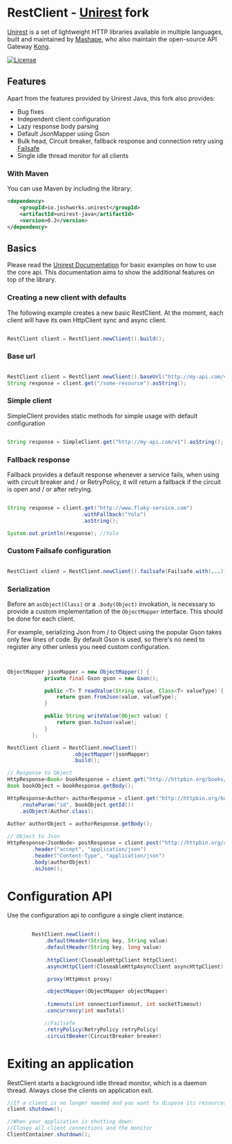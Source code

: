 # RestClient - [Unirest](https://github.com/Mashape/unirest-java) fork


[Unirest](http://unirest.io) is a set of lightweight HTTP libraries available in multiple languages, built and maintained by [Mashape](https://github.com/Mashape), who also maintain the open-source API Gateway [Kong](https://github.com/Mashape/kong). 



[![License][license-image]][license-url]


## Features

Apart from the features provided by Unirest Java, this fork also provides:

* Bug fixes
* Independent client configuration
* Lazy response body parsing
* Default JsonMapper using Gson
* Bulk head, Circuit breaker, fallback response and connection retry using [Failsafe](https://github.com/jhalterman/failsafe)
* Single idle thread monitor for all clients


### With Maven

You can use Maven by including the library:

```xml
<dependency>
    <groupId>io.joshworks.unirest</groupId>
    <artifactId>unirest-java</artifactId>
    <version>0.2</version>
</dependency>
```

## Basics

Please read the [Unirest Documentation](https://github.com/Mashape/unirest-java) for basic examples on how to use the core api.
This documentation aims to show the additional features on top of the library.


### Creating a new client with defaults
The following example creates a new basic RestClient. At the moment, each client will have its own 
HttpClient sync and async client.

```java

RestClient client = RestClient.newClient().build();

```

### Base url

```java

RestClient client = RestClient.newClient().baseUrl("http://my-api.com/v1").build();
String response = client.get("/some-resource").asString();

```

### Simple client
SimpleClient provides static methods for simple usage with default configuration

```java

String response = SimpleClient.get("http://my-api.com/v1").asString();

```

### Fallback response
Fallback provides a default response whenever a service fails, when using with circuit breaker and / or RetryPolicy,
it will return a fallback if the circuit is open and / or after retrying.

```java

String response = client.get("http://www.flaky-service.com")
                        .withFallback("Yolo")
                        .asString();

System.out.println(response); //Yolo

```

### Custom Failsafe configuration
```java

RestClient client = RestClient.newClient().failsafe(Failsafe.with(...)).build()


```


### Serialization
Before an `asObject(Class)` or a `.body(Object)` invokation, is necessary to provide a custom implementation of the `ObjectMapper` interface.
This should be done for each client.

For example, serializing Json from / to Object using the popular Gson takes only few lines of code.
By default Gson is used, so there's no need to register any other unless you need custom configuration.

```java
 

ObjectMapper jsonMapper = new ObjectMapper() {
            private final Gson gson = new Gson();

            public <T> T readValue(String value, Class<T> valueType) {
                return gson.fromJson(value, valueType);
            }

            public String writeValue(Object value) {
                return gson.toJson(value);
            }
        };

RestClient client = RestClient.newClient()
                     .objectMapper(jsonMapper)
                     .build();

// Response to Object
HttpResponse<Book> bookResponse = client.get("http://httpbin.org/books/1").asObject(Book.class);
Book bookObject = bookResponse.getBody();

HttpResponse<Author> authorResponse = client.get("http://httpbin.org/books/{id}/author")
    .routeParam("id", bookObject.getId())
    .asObject(Author.class);
    
Author authorObject = authorResponse.getBody();

// Object to Json
HttpResponse<JsonNode> postResponse = client.post("http://httpbin.org/authors/post")
        .header("accept", "application/json")
        .header("Content-Type", "application/json")
        .body(authorObject)
        .asJson();
```

# Configuration API
Use the configuration api to configure a single client instance.

```java
        
        RestClient.newClient()
            .defaultHeader(String key, String value)
            .defaultHeader(String key, long value)
        
            .httpClient(CloseableHttpClient httpClient)
            .asyncHttpClient(CloseableHttpAsyncClient asyncHttpClient)

            .proxy(HttpHost proxy)

            .objectMapper(ObjectMapper objectMapper)
      
            .timeouts(int connectionTimeout, int socketTimeout)
            .concurrency(int maxTotal)

            //Failsafe
            .retryPolicy(RetryPolicy retryPolicy)
            .circuitBeaker(CircuitBreaker breaker)
```

# Exiting an application

RestClient starts a background idle thread monitor, which is a daemon thread. 
Always close the clients on application exit.

```java
//If a client is no longer needed and you want to dispose its resources
client.shutdown();

//When your application is shutting down:
//Closes all client connections and the monitor
ClientContainer.shutdown();

```

[license-url]: https://github.com/josueeduardo/rest-client/blob/master/LICENSE
[license-image]: https://img.shields.io/badge/license-MIT-blue.svg?style=flat

